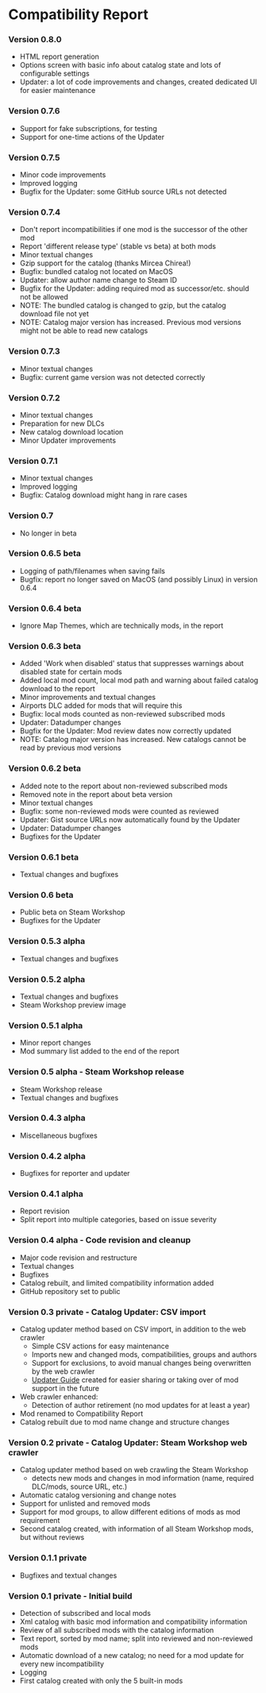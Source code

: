 # Compatibility Report

### Version 0.8.0
* HTML report generation
* Options screen with basic info about catalog state and lots of configurable settings
* Updater: a lot of code improvements and changes, created dedicated UI for easier maintenance

### Version 0.7.6
* Support for fake subscriptions, for testing
* Support for one-time actions of the Updater

### Version 0.7.5
* Minor code improvements
* Improved logging
* Bugfix for the Updater: some GitHub source URLs not detected

### Version 0.7.4
* Don't report incompatibilities if one mod is the successor of the other mod
* Report 'different release type' (stable vs beta) at both mods
* Minor textual changes
* Gzip support for the catalog (thanks Mircea Chirea!)
* Bugfix: bundled catalog not located on MacOS
* Updater: allow author name change to Steam ID
* Bugfix for the Updater: adding required mod as successor/etc. should not be allowed
* NOTE: The bundled catalog is changed to gzip, but the catalog download file not yet
* NOTE: Catalog major version has increased. Previous mod versions might not be able to read new catalogs

### Version 0.7.3
* Minor textual changes
* Bugfix: current game version was not detected correctly

### Version 0.7.2
* Minor textual changes
* Preparation for new DLCs
* New catalog download location
* Minor Updater improvements

### Version 0.7.1
* Minor textual changes
* Improved logging
* Bugfix: Catalog download might hang in rare cases

### Version 0.7
* No longer in beta

### Version 0.6.5 beta
* Logging of path/filenames when saving fails
* Bugfix: report no longer saved on MacOS (and possibly Linux) in version 0.6.4

### Version 0.6.4 beta
* Ignore Map Themes, which are technically mods, in the report

### Version 0.6.3 beta
* Added 'Work when disabled' status that suppresses warnings about disabled state for certain mods
* Added local mod count, local mod path and warning about failed catalog download to the report
* Minor improvements and textual changes
* Airports DLC added for mods that will require this
* Bugfix: local mods counted as non-reviewed subscribed mods
* Updater: Datadumper changes
* Bugfix for the Updater: Mod review dates now correctly updated
* NOTE: Catalog major version has increased. New catalogs cannot be read by previous mod versions

### Version 0.6.2 beta
* Added note to the report about non-reviewed subscribed mods
* Removed note in the report about beta version
* Minor textual changes
* Bugfix: some non-reviewed mods were counted as reviewed
* Updater: Gist source URLs now automatically found by the Updater
* Updater: Datadumper changes
* Bugfixes for the Updater

### Version 0.6.1 beta
* Textual changes and bugfixes

### Version 0.6 beta
* Public beta on Steam Workshop
* Bugfixes for the Updater

### Version 0.5.3 alpha
* Textual changes and bugfixes

### Version 0.5.2 alpha
* Textual changes and bugfixes
* Steam Workshop preview image

### Version 0.5.1 alpha
* Minor report changes
* Mod summary list added to the end of the report

### Version 0.5 alpha - Steam Workshop release
* Steam Workshop release
* Textual changes and bugfixes

### Version 0.4.3 alpha
* Miscellaneous bugfixes

### Version 0.4.2 alpha
* Bugfixes for reporter and updater

### Version 0.4.1 alpha
* Report revision
* Split report into multiple categories, based on issue severity

### Version 0.4 alpha - Code revision and cleanup
* Major code revision and restructure
* Textual changes
* Bugfixes
* Catalog rebuilt, and limited compatibility information added
* GitHub repository set to public

### Version 0.3 private - Catalog Updater: CSV import
* Catalog updater method based on CSV import, in addition to the web crawler
  - Simple CSV actions for easy maintenance  
  - Imports new and changed mods, compatibilities, groups and authors
  - Support for exclusions, to avoid manual changes being overwritten by the web crawler
  - [Updater Guide](https://github.com/Finwickle/CompatibilityReport/blob/main/CompatibilityReport/Updater/Updater%20Guide.md) created for easier sharing or taking over of mod support in the future
* Web crawler enhanced:
  - Detection of author retirement (no mod updates for at least a year)
* Mod renamed to Compatibility Report
* Catalog rebuilt due to mod name change and structure changes

### Version 0.2 private - Catalog Updater: Steam Workshop web crawler
* Catalog updater method based on web crawling the Steam Workshop
  - detects new mods and changes in mod information (name, required DLC/mods, source URL, etc.)
* Automatic catalog versioning and change notes
* Support for unlisted and removed mods
* Support for mod groups, to allow different editions of mods as mod requirement
* Second catalog created, with information of all Steam Workshop mods, but without reviews

### Version 0.1.1 private
* Bugfixes and textual changes

### Version 0.1 private - Initial build
* Detection of subscribed and local mods
* Xml catalog with basic mod information and compatibility information
* Review of all subscribed mods with the catalog information
* Text report, sorted by mod name; split into reviewed and non-reviewed mods
* Automatic download of a new catalog; no need for a mod update for every new incompatibility
* Logging
* First catalog created with only the 5 built-in mods
